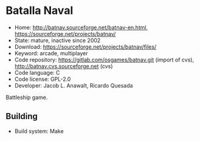 # Batalla Naval

- Home: http://batnav.sourceforge.net/batnav-en.html, https://sourceforge.net/projects/batnav/
- State: mature, inactive since 2002
- Download: https://sourceforge.net/projects/batnav/files/
- Keyword: arcade, multiplayer
- Code repository: https://gitlab.com/osgames/batnav.git (import of cvs), http://batnav.cvs.sourceforge.net (cvs)
- Code language: C
- Code license: GPL-2.0
- Developer: Jacob L. Anawalt, Ricardo Quesada

Battleship game.

## Building

- Build system: Make

